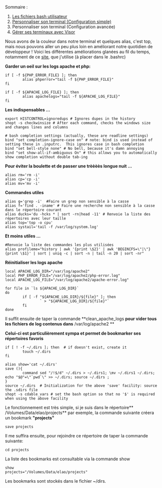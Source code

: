 
Sommaire :

1. [Les fichiers bash utilisateur](/blog/les-fichiers-bash-utilisateur.html)
1. [Personnaliser son terminal (Configuration simple)](/blog/personnaliser-son-terminal-sous-mac-osx.html)
2. Personnaliser son terminal (Configuration avancée)
3. [Gérer ses terminaux avec Visor](/blog/gerer-ses-terminaux-avec-visor.html)

Nous avons de la couleur dans notre terminal et quelques alias, c'est top, mais nous pouvons aller un peu plus loin en améliorant notre quotidien de développeur !
Voici les différentes améliorations glanées au fil du temps, notamment de ce <a title="Infinitered" href="http://blog.infinitered.com/" target="_blank">site</a>, que j'utilise (à placer dans le .bashrc)

**Garder un oeil sur les logs apache et php:**

```
if [ -f ${PHP_ERROR_FILE} ]; then
        alias phperror="tail -f ${PHP_ERROR_FILE}"
fi

if [ -f ${APACHE_LOG_FILE} ]; then
        alias apachelogs="tail -f ${APACHE_LOG_FILE}"
fi
```

**Les indispensables ...**

```
export HISTCONTROL=ignoredups # Ignores dupes in the history
shopt -s checkwinsize # After each command, checks the windows size and changes lines and columns

# bash completion settings (actually, these are readline settings)
bind "set completion-ignore-case on" # note: bind is used instead of setting these in .inputrc.  This ignores case in bash completion
bind "set bell-style none" # No bell, because it's damn annoying
bind "set show-all-if-ambiguous On" # this allows you to automatically show completion without double tab-ing
```

**Pour éviter la boulette et de passer une trèèèès longue nuit ...**

```
alias rm='rm -i'
alias cp='cp -i'
alias mv='mv -i'
```

**Commandes utiles**

```
alias g='grep -i'  #Faire un grep non sensible à la casse
alias f='find . -iname' # Faire une recherche non sensible à la casse dans le répertoire courant
alias ducks='du -hcks * | sort -rn|head -11' # Renvoie la liste des répertoires avec leur taille
alias top='top -o cpu'
alias systail='tail -f /var/log/system.log'
```

**Et moins utiles ...**

```
#Renvoie la liste des commandes les plus utilisées
alias profileme="history | awk '{print \$2}' | awk 'BEGIN{FS=\"|\"}{print \$1}' | sort | uniq -c | sort -n | tail -n 20 | sort -nr"
```

**Réinitialiser les logs apache**

```
local APACHE_LOG_DIR="/var/log/apache2"
local PHP_ERROR_FILE="/var/log/apache2/php-error.log"
local APACHE_LOG_FILE="/var/log/apache2/apache-error.log"

for file in `ls ${APACHE_LOG_DIR}`
do
        if [ -f "${APACHE_LOG_DIR}/${file}" ]; then
                ` > "${APACHE_LOG_DIR}/${file}"`
        fi
done
```

Il suffit ensuite de taper la commande **clean\_apache\_logs **pour vider tous les fichiers de log contenus dans** /var/log/apache2 **

**Celui-ci est particulièrement sympa et permet de bookmarker ses répertoires favoris**

```
if [ ! -f ~/.dirs ]; then  # if doesn't exist, create it
        touch ~/.dirs
fi

alias show='cat ~/.dirs'
save (){
        command sed "/!$/d" ~/.dirs > ~/.dirs1; \mv ~/.dirs1 ~/.dirs; echo "$@"=\"`pwd`\" >> ~/.dirs; source ~/.dirs ;
}
source ~/.dirs  # Initialization for the above 'save' facility: source the .sdirs file
shopt -s cdable_vars # set the bash option so that no '$' is required when using the above facility
```

Le fonctionnement est très simple, si je suis dans le répertoire** /Volumes/Data/elao/projects** par exemple, la commande suivante créera un bookmark **"projects"**

```
save projects
```

Il me suffira ensuite, pour rejoindre ce répertoire de taper la commande suivante:

```
cd projects
```

La liste des bookmarks est consultable via la commande show

```
show
projects="/Volumes/Data/elao/projects"
```

Les bookmarks sont stockés dans le fichier ~/dirs.